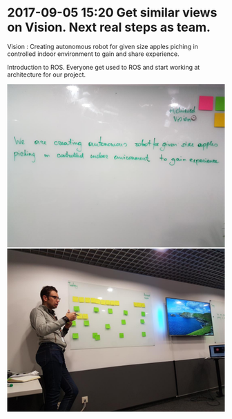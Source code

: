 # 2017-09-05 15:20 Get similar views on Vision. Next real steps as team.

Vision : Creating autonomous robot for given size apples piching in controlled indoor environment to gain and share experience.

Introduction to ROS. Everyone get used to ROS and start working at architecture for our project.

![vision](images/vision.jpg)
![task_timeline](images/tasks_timeline.jpg)